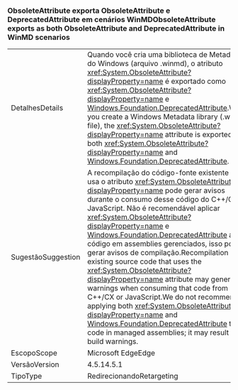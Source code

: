 ### <a name="obsoleteattribute-exports-as-both-obsoleteattribute-and-deprecatedattribute-in-winmd-scenarios"></a><span data-ttu-id="560d1-101">ObsoleteAttribute exporta ObsoleteAttribute e DeprecatedAttribute em cenários WinMD</span><span class="sxs-lookup"><span data-stu-id="560d1-101">ObsoleteAttribute exports as both ObsoleteAttribute and DeprecatedAttribute in WinMD scenarios</span></span>

|   |   |
|---|---|
|<span data-ttu-id="560d1-102">Detalhes</span><span class="sxs-lookup"><span data-stu-id="560d1-102">Details</span></span>|<span data-ttu-id="560d1-103">Quando você cria uma biblioteca de Metadados do Windows (arquivo .winmd), o atributo <xref:System.ObsoleteAttribute?displayProperty=name> é exportado como <xref:System.ObsoleteAttribute?displayProperty=name> e [ Windows.Foundation.DeprecatedAttribute](https://docs.microsoft.com/uwp/api/windows.foundation.metadata.deprecatedattribute).</span><span class="sxs-lookup"><span data-stu-id="560d1-103">When you create a Windows Metadata library (.winmd file), the <xref:System.ObsoleteAttribute?displayProperty=name> attribute is exported as both <xref:System.ObsoleteAttribute?displayProperty=name> and [Windows.Foundation.DeprecatedAttribute](https://docs.microsoft.com/uwp/api/windows.foundation.metadata.deprecatedattribute).</span></span>|
|<span data-ttu-id="560d1-104">Sugestão</span><span class="sxs-lookup"><span data-stu-id="560d1-104">Suggestion</span></span>|<span data-ttu-id="560d1-105">A recompilação do código-fonte existente que usa o atributo <xref:System.ObsoleteAttribute?displayProperty=name> pode gerar avisos durante o consumo desse código do C++/CX ou JavaScript. Não é recomendável aplicar <xref:System.ObsoleteAttribute?displayProperty=name> e [Windows.Foundation.DeprecatedAttribute](https://docs.microsoft.com/uwp/api/windows.foundation.metadata.deprecatedattribute) ao código em assemblies gerenciados, isso pode gerar avisos de compilação.</span><span class="sxs-lookup"><span data-stu-id="560d1-105">Recompilation of existing source code that uses the <xref:System.ObsoleteAttribute?displayProperty=name> attribute may generate warnings when consuming that code from C++/CX or JavaScript.We do not recommend applying both <xref:System.ObsoleteAttribute?displayProperty=name> and [Windows.Foundation.DeprecatedAttribute](https://docs.microsoft.com/uwp/api/windows.foundation.metadata.deprecatedattribute) to code in managed assemblies; it may result in build warnings.</span></span>|
|<span data-ttu-id="560d1-106">Escopo</span><span class="sxs-lookup"><span data-stu-id="560d1-106">Scope</span></span>|<span data-ttu-id="560d1-107">Microsoft Edge</span><span class="sxs-lookup"><span data-stu-id="560d1-107">Edge</span></span>|
|<span data-ttu-id="560d1-108">Versão</span><span class="sxs-lookup"><span data-stu-id="560d1-108">Version</span></span>|<span data-ttu-id="560d1-109">4.5.1</span><span class="sxs-lookup"><span data-stu-id="560d1-109">4.5.1</span></span>|
|<span data-ttu-id="560d1-110">Tipo</span><span class="sxs-lookup"><span data-stu-id="560d1-110">Type</span></span>|<span data-ttu-id="560d1-111">Redirecionando</span><span class="sxs-lookup"><span data-stu-id="560d1-111">Retargeting</span></span>|


